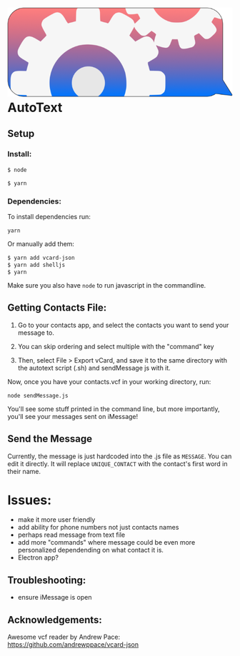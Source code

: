 # ![Logo](img/autotextlogo.png) AutoText


## Setup

### Install:


```
$ node
```
```
$ yarn
```

### Dependencies:

To install dependencies run: 
```
yarn
``` 

Or manually add them:

```
$ yarn add vcard-json
$ yarn add shelljs
$ yarn
```


Make sure you also have `node` to run javascript in the commandline.


## Getting Contacts File:


1) Go to your contacts app, and select the contacts you want to send your message to. 

2) You can skip ordering and select multiple with the "command" key

3) Then, select File > Export vCard, and save it to the same directory with the autotext script (.sh) and sendMessage js with it.

Now, once you have your contacts.vcf in your working directory, run:

```
node sendMessage.js
```

You'll see some stuff printed in the command line, but more importantly, you'll see your messages sent on iMessage!

## Send the Message

Currently, the message is just hardcoded into the .js file as `MESSAGE`. You can edit it directly. It will replace `UNIQUE_CONTACT` with the contact's first word in their name.

# Issues:

- make it more user friendly
- add ability for phone numbers not just contacts names
- perhaps read message from text file
- add more "commands" where message could be even more personalized dependending on what contact it is.
- Electron app?

## Troubleshooting:

- ensure iMessage is open

## Acknowledgements:

Awesome vcf reader by Andrew Pace:
https://github.com/andrewppace/vcard-json

